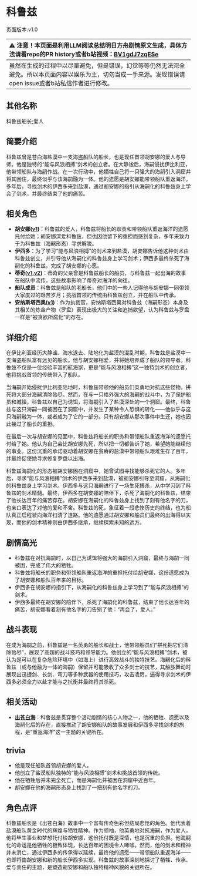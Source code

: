 # 科鲁兹
页面版本:v1.0
 

| :warning: 注意！本页面是利用LLM阅读总结明日方舟剧情原文生成，具体方法请看repo的PR history或者b站视频：[BV1gdJ7zqESe](https://www.bilibili.com/video/BV1gdJ7zqESe/)         |
|:----------------------------|
| 虽然在生成的过程中以尽量避免，但是错误，幻觉等等仍然无法完全避免。所以本页面内容以娱乐为主，切勿当成一手来源。发现错误请open issue或者b站私信作者进行修改。|



## 其他名称
科鲁兹船长;爱人
## 简要介绍
科鲁兹曾是苍白海盐漠中一支海盗船队的船长，也是现任首领胡安娜的爱人与导师。他是独特的“能与风浪相搏”剑术的创立者。在大静谧后，海嗣侵扰伊比利亚，他带领船队与海嗣作战。在一次行动中，他牺牲自己将一只强大的海嗣引入洞窟并将其困住，最终似乎与该海嗣融为一体。他的遗愿是胡安娜能带领船队重返海洋。多年后，寻找剑术的伊西多来到盐漠，通过胡安娜的指引从海嗣化的科鲁兹身上学会了剑术，并最终结束了他的痛苦。
## 相关角色
-   **胡安娜([v1](extended_char_hu_an_na.md))**：科鲁兹的爱人，科鲁兹将船长的职责和带领船队重返海洋的遗愿托付给她；胡安娜深爱科鲁兹，但也因他留下的重担而感到复杂，多年来致力于为科鲁兹（海嗣形态）寻求解脱。
-   **伊西多**：为了学习“能与风浪相搏”的剑术来到盐漠，胡安娜告诉他这种剑术由科鲁兹创立，并引导他从海嗣化的科鲁兹身上学习剑术；伊西多最终杀死了海嗣化的科鲁兹，完成了胡安娜的心愿。
-   **蒂奇([v1](extended_char_di_qi.md),[v2](../char_v3/extended_char_di_qi.md))**：蒂奇的父亲曾是科鲁兹船长的船员，与科鲁兹一起出海的故事在船队中流传，这些故事影响了蒂奇对海洋的向往。
-   **船队成员**：科鲁兹是船队的老船长，他们中的一些人记得他与胡安娜一同带领大家度过的艰苦岁月；挑战首领的传统由科鲁兹创立，并在船队中传承。
-   **安纳斯塔西奥([v1](extended_char_an_na_si_ta_xi_ao.md))**：作为执裁官，安纳斯塔西奥对科鲁兹（海嗣形态）本身及其相关的炼金产物（罗盘）表现出极大的关注和追捕欲望，认为科鲁兹与罗盘一样是“被贪欲所腐化”的存在。
## 详细介绍
在伊比利亚经历大静谧、海水退去、陆地化为盐漠的混乱时期，科鲁兹是盐漠中一支海盗船队富有远见的船长。他与胡安娜相爱，并将她培养成了船队的领导者。科鲁兹不仅是一位经验丰富的航海家，更是“能与风浪相搏”这一独特剑术的创立者，他将挑战首领的传统带入了船队。

当海嗣开始侵扰伊比利亚陆地时，科鲁兹带领他的船员们英勇地对抗这些怪物，拼死将大部分海嗣清除殆尽。然而，在与一只格外强大的海嗣的战斗中，为了保护船员和城镇，科鲁兹以自己为诱饵，将海嗣引入了盐漠深处的一个洞窟。最终，科鲁兹与这只海嗣一同被困在了洞窟中，并发生了某种令人恐惧的转化——他似乎与这只海嗣融为一体，或者成为了它的一部分。只有胡安娜从那次事件中生还，她也因此接过了船长的重担。

在最后一次与胡安娜的见面中，科鲁兹将船长的职务和带领船队重返海洋的遗愿托付给了她。他认为自己会比胡安娜先死，所以把一切都告诉了她，希望她能继续他的事业。这份沉重的承诺驱动着胡安娜在贫瘠的盐漠中带领船队艰难生存了百年，并最终促使她寻求修复罗盘以出海。

科鲁兹海嗣化的形态被胡安娜困在洞窟中，她曾试图寻找能够杀死它的人。多年后，寻求“能与风浪相搏”剑术的伊西多来到盐漠，被胡安娜引导至洞窟，从海嗣化的科鲁兹身上学习剑术。伊西多与这只海嗣进行了一场生死搏杀，从中学习到了科鲁兹的剑术精髓。最终，伊西多在胡安娜的陪伴下，杀死了海嗣化的科鲁兹，结束了他长达百年的痛苦存在。胡安娜在海嗣化的科鲁兹身上找到了刻有他名字的刀，也亲口表达了对他的爱和不舍。科鲁兹的死，象征着一段悲惨历史的终结，也为船队真正启程驶向海洋扫清了道路。他的遗愿通过胡安娜和船员们最终的出海得以实现，而他的剑术精神则由伊西多继承，继续探索未知的远方。
## 剧情高光
- 科鲁兹在对抗海嗣时，以自己为诱饵将强大的海嗣引入洞窟，最终与海嗣一同被困，完成了伟大的牺牲。
- 科鲁兹将船长的职务和带领船队重返海洋的重担托付给胡安娜，这份遗愿成为了胡安娜和船队百年来的目标。
- 伊西多在胡安娜的指引下，从海嗣化的科鲁兹身上学习到了“能与风浪相搏”的剑术。
- 伊西多最终在胡安娜的陪伴下，杀死了海嗣化的科鲁兹，结束了他长达百年的痛苦，胡安娜看着刻有他名字的刀告别了他：“再会了，爱人。”
## 战斗表现
在成为海嗣之前，科鲁兹是一名英勇的船长和战士，他带领船员们“拼死把它们清除殆尽”，展现了高超的战斗技巧和领导能力。他创立的“能与风浪相搏”剑术，被认为是可以在复杂危险环境中（如海上）进行高效战斗的独特技艺。海嗣化后的科鲁兹（或与他融为一体的海嗣）保留并可能吸收了众多剑士的技艺，其触肢舞动时展现出迅捷剑、长剑、弯刀等多种武器的使用技巧，攻击凌厉，逼得寻求剑术的伊西多必须全力以赴才能与之抗衡并最终将其杀死。
## 相关活动
-   **[出苍白海](../stories/act39side.md)**：科鲁兹是贯穿整个活动剧情的核心人物之一，他的牺牲、遗愿以及海嗣化后的存在，直接推动了胡安娜船队的故事发展和伊西多寻找剑术的旅程，是“重返海洋”这一主题的关键所在。
## trivia
- 他是现任船队首领胡安娜的爱人。
- 他创立了盐漠船队独特的“能与风浪相搏”剑术和挑战首领的传统。
- 他在牺牲后并未完全死亡，而是海嗣化并被困在洞窟中近百年。
- 胡安娜在他的海嗣形态身上找到了一把刻有他名字的刀。
## 角色点评
科鲁兹船长是《出苍白海》故事中一个富有传奇色彩但结局悲怆的角色。他代表着盐漠船队黄金时代的辉煌与牺牲精神。作为领袖，他英勇地对抗海嗣，作为爱人，他将毕生事业和梦想托付给胡安娜，这份托付既是深情，也是沉重的负担。他海嗣化的命运是他牺牲的极致体现，长达百年的困境令人唏嘘。然而，他的剑术和精神并未消亡，通过伊西多的传承得以延续，最终他的遗愿——带领船队重返海洋——也即将由胡安娜和新的船长伊西多实现。科鲁兹的故事深刻地探讨了牺牲、传承、爱与责任的主题，是塑造胡安娜和船队独特精神风貌的关键所在。